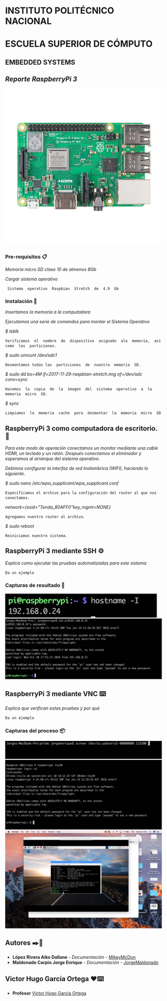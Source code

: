 # INSTITUTO POLITÉCNICO NACIONAL 
# ESCUELA SUPERIOR DE CÓMPUTO 

## EMBEDDED SYSTEMS
## _Reporte RaspberryPi 3_ 

![alt tag](14643-Raspberry_Pi_3_B_-05.jpg)

### Pre-requisitos 📋

_Memoria  micro  SD  clase  10  de  almenos  8Gb_

_Cargar sistema operativo_

```
 Sistema  operativo  Raspbian  Stretch  de  4.9  Gb
```
### Instalación 🔧

_Insertamos la memoria a la computadora_

_Ejecutamos una serie de comandos para montar el Sistema Operativo_

_$  lsblk_

```
Verificamos  el  nombre  de  dispositivo  asignado  ala  memoria,  así  como  las  particiones.
```

_$  sudo  umount  /dev/sdc1_

```
Desmontamos todas las  particiones  de  nuestra  memoria  SD.
```
_$  sudo  dd  bs=4M  if=2017-11-29-raspbian-stretch.img  of=/dev/sdc  conv=sync_

```
Hacemos  la  copia  de  la  imagen  del  sistema  operativo  a  la  memoria  micro  SD.
```
_$  sync_

```
Limpiamos  la  memoria  cache  para  desmontar  la  memoria  micro  SD
```

## RaspberryPi 3 como computadora de escritorio. 🚀

_Para este  modo  de  operación  conectamos un monitor mediante  una  cable  HDMI,  un teclado  y un ratón.  Después  conectamos  el  eliminador  y  esperamos  al  arranque  del sistema  operativo._

_Debimos configurar la interfaz de red Inalambrica (WIFI), haciendo lo siguiente._

_$  sudo  nano /etc/wpa_supplicant/wpa_supplicant.conf_

```
Especificamos el archivo para la configuración del router al que nos conectamos.
```

_network={ssid="Tenda_80AFF0"key_mgmt=NONE}_

```
Agregamos nuestro router al archivo.
```
_$  sudo  reboot_

```
Reiniciamos nuestro sistema. 
```

## RaspberryPi  3  mediante  SSH ⚙️

_Explica como ejecutar las pruebas automatizadas para este sistema_

```
Da un ejemplo
```

### Capturas de resultado 🔩

![alt tag](hostname.jpg)
![alt tag](ssh.jpg)

## RaspberryPi  3  mediante  VNC ⌨️

_Explica que verifican estas pruebas y por qué_

```
Da un ejemplo
```

### Capturas del proceso 📦

![alt tag](dev115.jpg)
![alt tag](tty0.jpg)
![alt tag](general.jpg)

## Autores ✒️📌

* **López Rivera Aiko Dallane** - *Documentación* - [MikeyMcDon](https://github.com/MikeyMcDon)
* **Maldonado Carpio Jorge Enrique** - *Documentación* - [JorgeMaldonado](https://github.com/JorgeMaldonado)


## Victor Hugo García Ortega ❤️⌨️ 

* **Profesor** [Victor Hugo García Ortega](https://github.com/vgarciaortega)
